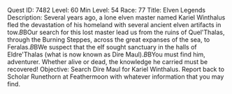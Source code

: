 Quest ID: 7482
Level: 60
Min Level: 54
Race: 77
Title: Elven Legends
Description: Several years ago, a lone elven master named Kariel Winthalus fled the devastation of his homeland with several ancient elven artifacts in tow.$B$BOur search for this lost master lead us from the ruins of Quel'Thalas, through the Burning Steppes, across the great expanses of the sea, to Feralas.$B$BWe suspect that the elf sought sanctuary in the halls of Eldre'Thalas (what is now known as Dire Maul).$B$BYou must find him, adventurer. Whether alive or dead, the knowledge he carried must be recovered!
Objective: Search Dire Maul for Kariel Winthalus. Report back to Scholar Runethorn at Feathermoon with whatever information that you may find.
